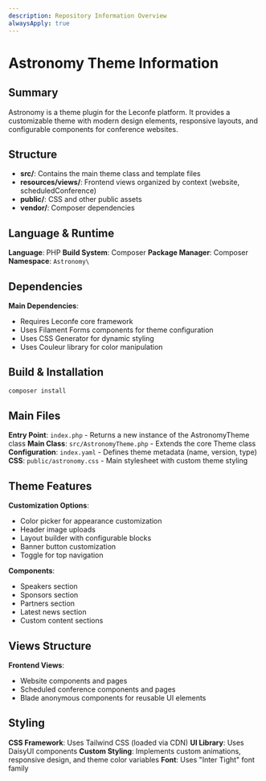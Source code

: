 ```yaml
---
description: Repository Information Overview
alwaysApply: true
---
```


# Astronomy Theme Information

## Summary
Astronomy is a theme plugin for the Leconfe platform. It provides a customizable theme with modern design elements, responsive layouts, and configurable components for conference websites.

## Structure
- **src/**: Contains the main theme class and template files
- **resources/views/**: Frontend views organized by context (website, scheduledConference)
- **public/**: CSS and other public assets
- **vendor/**: Composer dependencies

## Language & Runtime
**Language**: PHP
**Build System**: Composer
**Package Manager**: Composer
**Namespace**: `Astronomy\`

## Dependencies
**Main Dependencies**:
- Requires Leconfe core framework
- Uses Filament Forms components for theme configuration
- Uses CSS Generator for dynamic styling
- Uses Couleur library for color manipulation

## Build & Installation
```bash
composer install
```

## Main Files
**Entry Point**: `index.php` - Returns a new instance of the AstronomyTheme class
**Main Class**: `src/AstronomyTheme.php` - Extends the core Theme class
**Configuration**: `index.yaml` - Defines theme metadata (name, version, type)
**CSS**: `public/astronomy.css` - Main stylesheet with custom theme styling

## Theme Features
**Customization Options**:
- Color picker for appearance customization
- Header image uploads
- Layout builder with configurable blocks
- Banner button customization
- Toggle for top navigation

**Components**:
- Speakers section
- Sponsors section
- Partners section
- Latest news section
- Custom content sections

## Views Structure
**Frontend Views**:
- Website components and pages
- Scheduled conference components and pages
- Blade anonymous components for reusable UI elements

## Styling
**CSS Framework**: Uses Tailwind CSS (loaded via CDN)
**UI Library**: Uses DaisyUI components
**Custom Styling**: Implements custom animations, responsive design, and theme color variables
**Font**: Uses "Inter Tight" font family